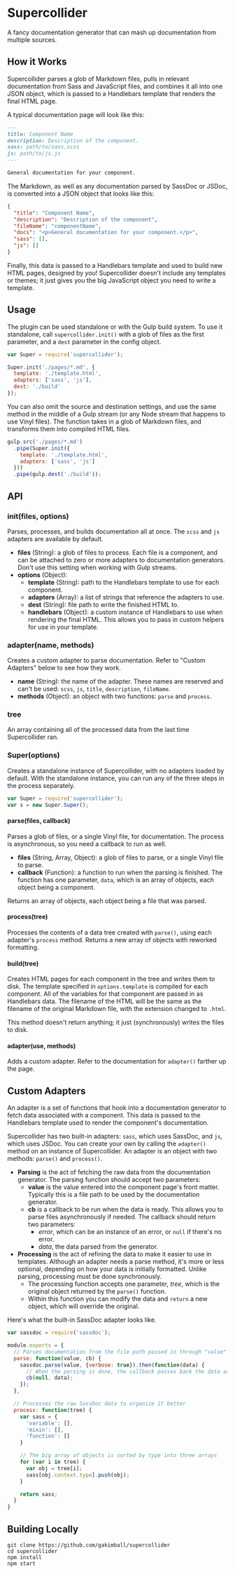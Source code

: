 # Supercollider

A fancy documentation generator that can mash up documentation from multiple sources.

## How it Works

Supercollider parses a glob of Markdown files, pulls in relevant documentation from Sass and JavaScript files, and combines it all into one JSON object, which is passed to a Handlebars template that renders the final HTML page.

A typical documentation page will look like this:

```markdown
---
title: Component Name
description: Description of the component.
sass: path/to/sass.scss
js: path/to/js.js
---

General documentation for your component.
```

The Markdown, as well as any documentation parsed by SassDoc or JSDoc, is converted into a JSON object that looks like this:

```json
{
  "title": "Component Name",
  "description": "Description of the component",
  "fileName": "componentName",
  "docs": "<p>General documentation for your component.</p>",
  "sass": [],
  "js": []
}
```

Finally, this data is passed to a Handlebars template and used to build new HTML pages, designed by *you*! Supercollider doesn't include any templates or themes; it just gives you the big JavaScript object you need to write a template.

## Usage

The plugin can be used standalone or with the Gulp build system. To use it standalone, call `supercollider.init()` with a glob of files as the first parameter, and a `dest` parameter in the config object.

```js
var Super = require('supercollider');

Super.init('./pages/*.md', {
  template: './template.html',
  adapters: ['sass', 'js'],
  dest: './build'
});
```

You can also omit the source and destination settings, and use the same method in the middle of a Gulp stream (or any Node stream that happens to use Vinyl files). The function takes in a glob of Markdown files, and transforms them into compiled HTML files.

```js
gulp.src('./pages/*.md')
  .pipe(Super.init({
    template: './template.html',
    adapters: ['sass', 'js']
  }))
  .pipe(gulp.dest('./build'));
```

## API

### init(files, options)

Parses, processes, and builds documentation all at once. The `scss` and `js` adapters are available by default.

- **files** (String): a glob of files to process. Each file is a component, and can be attached to zero or more adapters to documentation generators. Don't use this setting when working with Gulp streams.
- **options** (Object):
  - **template** (String): path to the Handlebars template to use for each component.
  - **adapters** (Array): a list of strings that reference the adapters to use.
  - **dest** (String): file path to write the finished HTML to.
  - **handlebars** (Object): a custom instance of Handlebars to use when rendering the final HTML. This allows you to pass in custom helpers for use in your template.

### adapter(name, methods)

Creates a custom adapter to parse documentation. Refer to "Custom Adapters" below to see how they work.

- **name** (String): the name of the adapter. These names are reserved and can't be used: `scss`, `js`, `title`, `description`, `fileName`.
- **methods** (Object): an object with two functions: `parse` and `process`.

### tree

An array containing all of the processed data from the last time Supercollider ran.

### Super(options)

Creates a standalone instance of Supercollider, with no adapters loaded by default. With the standalone instance, you can run any of the three steps in the process separately.

```js
var Super = require('supercollider');
var s = new Super.Super();
```

#### parse(files, callback)

Parses a glob of files, or a single Vinyl file, for documentation. The process is asynchronous, so you need a callback to run as well.

- **files** (String, Array, Object): a glob of files to parse, or a single Vinyl file to parse.
- **callback** (Function): a function to run when the parsing is finished. The function has one parameter, `data`, which is an array of objects, each object being a component.

Returns an array of objects, each object being a file that was parsed.

#### process(tree)

Processes the contents of a data tree created with `parse()`, using each adapter's `process` method. Returns a new array of objects with reworked formatting.

#### build(tree)

Creates HTML pages for each component in the tree and writes them to disk. The template specified in `options.template` is compiled for each component. All of the variables for that component are passed in as Handlebars data. The filename of the HTML will be the same as the filename of the original Markdown file, with the extension changed to `.html`.

This method doesn't return anything; it just (synchronously) writes the files to disk.

#### adapter(use, methods)

Adds a custom adapter. Refer to the documentation for `adapter()` farther up the page.

## Custom Adapters

An adapter is a set of functions that hook into a documentation generator to fetch data associated with a component. This data is passed to the Handlebars template used to render the component's documentation.

Supercollider has two built-in adapters: `sass`, which uses SassDoc, and `js`, which uses JSDoc. You can create your own by calling the `adapter()` method on an instance of Supercollider. An adapter is an object with two methods: `parse()` and `process()`.

- **Parsing** is the act of fetching the raw data from the documentation generator. The parsing function should accept two parameters:
  - **value** is the value entered into the component page's front matter. Typically this is a file path to be used by the documentation generator.
  - **cb** is a callback to be run when the data is ready. This allows you to parse files asynchronously if needed. The callback should return two parameters:
    - *error*, which can be an instance of an error, or `null` if there's no error.
    - *data*, the data parsed from the generator.
- **Processing** is the act of refining the data to make it easier to use in templates. Although an adapter needs a parse method, it's more or less optional, depending on how your data is initially formatted. Unlike parsing, processing must be done synchronously.
  - The processing function accepts one parameter, *tree*, which is the original object returned by the `parse()` function.
  - Within this function you can modify the data and `return` a new object, which will override the original.

Here's what the built-in SassDoc adapter looks like.

```js
var sassdoc = require('sassdoc');

module.exports = {
  // Parses documentation from the file path passed in through "value"
  parse: function(value, cb) {
    sassdoc.parse(value, {verbose: true}).then(function(data) {
      // When the parsing is done, the callback passes back the data as-is
      cb(null, data);
    });
  },

  // Processes the raw SassDoc data to organize it better
  process: function(tree) {
    var sass = {
      'variable': [],
      'mixin': [],
      'function': []
    }

    // The big array of objects is sorted by type into three arrays
    for (var i in tree) {
      var obj = tree[i];
      sass[obj.context.type].push(obj);
    }

    return sass;
  }
}
```

## Building Locally

```
git clone https://github.com/gakimball/supercollider
cd supercollider
npm install
npm start
```